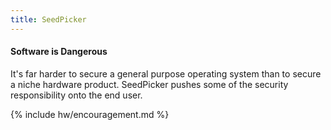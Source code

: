 ```yaml
---
title: SeedPicker
---
```


#### Software is Dangerous
It's far harder to secure a general purpose operating system than to secure a niche hardware product.
SeedPicker pushes some of the security responsibility onto the end user.

{% include hw/encouragement.md %}
